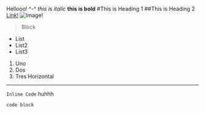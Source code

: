 Hellooo! ^-^
*this is italic*
**this is bold**
#This is Heading 1
##This is Heading 2
[Link!](youtube.com)
![Image!](http://url/a.png)
> Block
* List
* List2
* List3
1. Uno
2. Dos
3. Tres
Horizontal
---
`Inline Code` huhhh
```
code block
```
